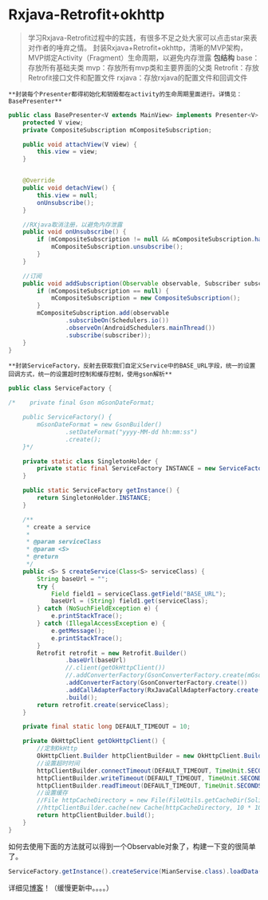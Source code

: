 # Rxjava-Retrofit+okhttp
>学习Rxjava-Retrofit过程中的实践，有很多不足之处大家可以点击star来表对作者的唾弃之情。
    封装Rxjava+Retrofit+okhttp，清晰的MVP架构，MVP绑定Activity（Fragment）生命周期，以避免内存泄露
                **包结构**
                base：存放所有基础夫类
                mvp：存放所有mvp类和主要界面的父类
                Retrofit：存放Retrofit接口文件和配置文件
                rxjava：存放rxjava的配置文件和回调文件

    **封装每个Presenter都得初始化和销毁都在activity的生命周期里面进行。详情见：BasePresenter**
```java
public class BasePresenter<V extends MainView> implements Presenter<V> {
    protected V view;
    private CompositeSubscription mCompositeSubscription;

    public void attachView(V view) {
        this.view = view;
    }


    @Override
    public void detachView() {
        this.view = null;
        onUnsubscribe();
    }

    //RXjava取消注册，以避免内存泄露
    public void onUnsubscribe() {
        if (mCompositeSubscription != null && mCompositeSubscription.hasSubscriptions()) {
            mCompositeSubscription.unsubscribe();
        }
    }

    //订阅
    public void addSubscription(Observable observable, Subscriber subscriber) {
        if (mCompositeSubscription == null) {
            mCompositeSubscription = new CompositeSubscription();
        }
        mCompositeSubscription.add(observable
                .subscribeOn(Schedulers.io())
                .observeOn(AndroidSchedulers.mainThread())
                .subscribe(subscriber));
    }
}
```

    **封装ServiceFactory，反射去获取我们自定义Service中的BASE_URL字段，统一的设置回调方式，统一的设置超时控制和缓存控制，使用gson解析**
```java
public class ServiceFactory {

/*    private final Gson mGsonDateFormat;

    public ServiceFactory() {
        mGsonDateFormat = new GsonBuilder()
                .setDateFormat("yyyy-MM-dd hh:mm:ss")
                .create();
    }*/

    private static class SingletonHolder {
        private static final ServiceFactory INSTANCE = new ServiceFactory();
    }

    public static ServiceFactory getInstance() {
        return SingletonHolder.INSTANCE;
    }

    /**
     * create a service
     *
     * @param serviceClass
     * @param <S>
     * @return
     */
    public <S> S createService(Class<S> serviceClass) {
        String baseUrl = "";
        try {
            Field field1 = serviceClass.getField("BASE_URL");
            baseUrl = (String) field1.get(serviceClass);
        } catch (NoSuchFieldException e) {
            e.printStackTrace();
        } catch (IllegalAccessException e) {
            e.getMessage();
            e.printStackTrace();
        }
        Retrofit retrofit = new Retrofit.Builder()
                .baseUrl(baseUrl)
                //.client(getOkHttpClient())
                //.addConverterFactory(GsonConverterFactory.create(mGsonDateFormat))
                .addConverterFactory(GsonConverterFactory.create())
                .addCallAdapterFactory(RxJavaCallAdapterFactory.create())
                .build();
        return retrofit.create(serviceClass);
    }

    private final static long DEFAULT_TIMEOUT = 10;

    private OkHttpClient getOkHttpClient() {
        //定制OkHttp
        OkHttpClient.Builder httpClientBuilder = new OkHttpClient.Builder();
        //设置超时时间
        httpClientBuilder.connectTimeout(DEFAULT_TIMEOUT, TimeUnit.SECONDS);
        httpClientBuilder.writeTimeout(DEFAULT_TIMEOUT, TimeUnit.SECONDS);
        httpClientBuilder.readTimeout(DEFAULT_TIMEOUT, TimeUnit.SECONDS);
        //设置缓存
        //File httpCacheDirectory = new File(FileUtils.getCacheDir(SolidApplication.getInstance()), "OkHttpCache");
        //httpClientBuilder.cache(new Cache(httpCacheDirectory, 10 * 1024 * 1024));
        return httpClientBuilder.build();
    }
}
```
如何去使用下面的方法就可以得到一个Observable对象了，构建一下变的很简单了。
```java
ServiceFactory.getInstance().createService(MianServise.class).loadData(cityId)
```

详细见[博客](http://www.jianshu.com/users/279e60b30fc0/timeline)！（缓慢更新中。。。。）


